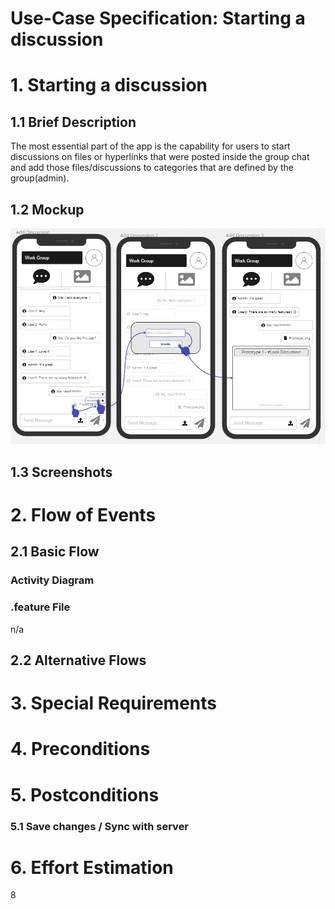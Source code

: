 # Use-Case Specification: Starting a discussion

# 1. Starting a discussion

## 1.1 Brief Description
The most essential part of the app is the capability for users to start discussions on files or hyperlinks that were posted inside 
the group chat and add those files/discussions to categories that are defined by the group(admin).

## 1.2 Mockup
![OUCD](./Mock_ups/Add%20Discussion.PNG)

## 1.3 Screenshots


# 2. Flow of Events

## 2.1 Basic Flow


### Activity Diagram


### .feature File
n/a

## 2.2 Alternative Flows


# 3. Special Requirements


# 4. Preconditions


# 5. Postconditions


### 5.1 Save changes / Sync with server

# 6. Effort Estimation
8